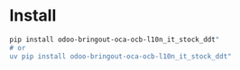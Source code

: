 # Install

```bash
pip install odoo-bringout-oca-ocb-l10n_it_stock_ddt"
# or
uv pip install odoo-bringout-oca-ocb-l10n_it_stock_ddt"
```
